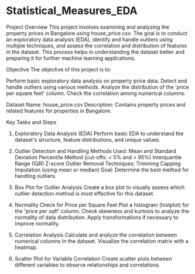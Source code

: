 # Statistical_Measures_EDA

Project Overview
This project involves examining and analyzing the property prices in Bangalore using house_price.csv. The goal is to conduct an exploratory data analysis (EDA), identify and handle outliers using multiple techniques, and assess the correlation and distribution of features in the dataset. This process helps in understanding the dataset better and preparing it for further machine learning applications.

Objective
The objective of this project is to:

Perform basic exploratory data analysis on property price data. Detect and handle outliers using various methods. Analyze the distribution of the 'price per square feet' column. Check the correlation among numerical columns.

Dataset
Name: house_price.csv Description: Contains property prices and related features for properties in Bangalore.

Key Tasks and Steps
1. Exploratory Data Analysis (EDA)
Perform basic EDA to understand the dataset's structure, feature distributions, and unique values.

2. Outlier Detection and Handling
Methods Used:
Mean and Standard Deviation Percentile Method (cut-offs: < 5% and > 95%) Interquartile Range (IQR) Z-score Outlier Removal Techniques: Trimming Capping Imputation (using mean or median) Goal: Determine the best method for handling outliers.

3. Box Plot for Outlier Analysis
Create a box plot to visually assess which outlier detection method is most effective for this dataset.

4. Normality Check for Price per Square Feet
Plot a histogram (histplot) for the 'price per sqft' column. Check skewness and kurtosis to analyze the normality of data distribution. Apply transformations if necessary to improve normality.

5. Correlation Analysis
Calculate and analyze the correlation between numerical columns in the dataset. Visualize the correlation matrix with a heatmap.

6. Scatter Plot for Variable Correlation
Create scatter plots between different variables to observe relationships and correlations.
